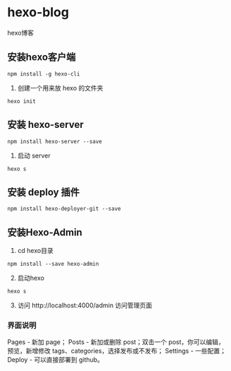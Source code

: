 # hexo-blog
hexo博客


## 安装hexo客户端
```
npm install -g hexo-cli
```
1. 创建一个用来放 hexo 的文件夹
```
hexo init
```

## 安装 hexo-server
```
npm install hexo-server --save
```

1. 启动 server
```
hexo s
```

## 安装 deploy 插件
```
npm install hexo-deployer-git --save
```

## 安装Hexo-Admin
1. cd hexo目录
```
npm install --save hexo-admin

```

2. 启动hexo

```
hexo s
```
3. 访问 http://localhost:4000/admin 访问管理页面

### 界面说明
Pages - 新加 page；
Posts - 新加或删除 post；双击一个 post，你可以编辑，预览，新增修改 tags、categories，选择发布或不发布；
Settings - 一些配置；
Deploy - 可以直接部署到 github。